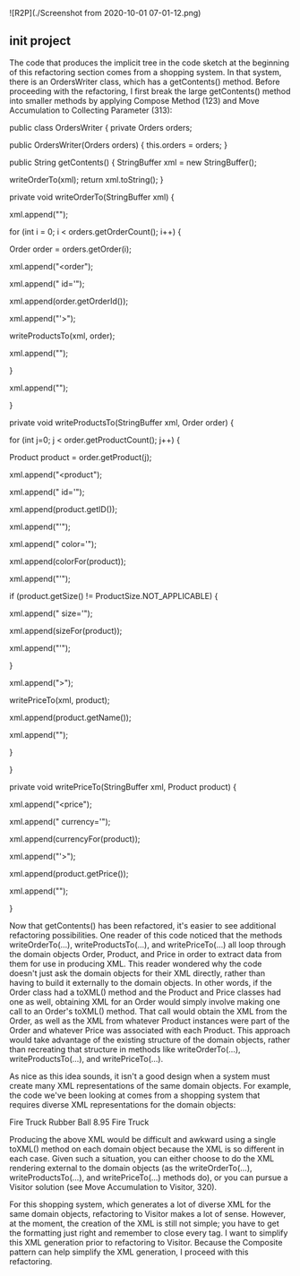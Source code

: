 ![R2P](./Screenshot from 2020-10-01 07-01-12.png)

## init project
The code that produces the implicit tree in the code sketch at the beginning of this refactoring section comes from a shopping system. In that system, there is an OrdersWriter class, which has a getContents() method. Before proceeding with the refactoring, I first break the large getContents() method into smaller methods by applying Compose Method (123) and Move Accumulation to Collecting Parameter (313):

public class OrdersWriter {
  private Orders orders;

  public OrdersWriter(Orders orders) {
    this.orders = orders;
  }

  public String getContents() {
    StringBuffer xml = new StringBuffer();
    
writeOrderTo(xml);
    return xml.toString();
  }

  
private void writeOrderTo(StringBuffer xml) {
    
xml.append("<orders>");
    
for (int i = 0; i < orders.getOrderCount(); i++) {
      
Order order = orders.getOrder(i);
      
xml.append("<order");
      
xml.append(" id='");
      
xml.append(order.getOrderId());
      
xml.append("'>");
      
writeProductsTo(xml, order);
      
xml.append("</order>");
    
}
    
xml.append("</orders>");
  
}

  
private void writeProductsTo(StringBuffer xml, Order order) {
    
for (int j=0; j < order.getProductCount(); j++) {
      
Product product = order.getProduct(j);
      
xml.append("<product");
      
xml.append(" id='");
      
xml.append(product.getID());
      
xml.append("'");
      
xml.append(" color='");
      
xml.append(colorFor(product));
      
xml.append("'");
      
if (product.getSize() != ProductSize.NOT_APPLICABLE) {
        
xml.append(" size='");
        
xml.append(sizeFor(product));
        
xml.append("'");
      
}
      
xml.append(">");
      
writePriceTo(xml, product);
      
xml.append(product.getName());
      
xml.append("</product>");
    
}
  
}

  
private void writePriceTo(StringBuffer xml, Product product) {
    
xml.append("<price");
    
xml.append(" currency='");
    
xml.append(currencyFor(product));
    
xml.append("'>");
    
xml.append(product.getPrice());
    
xml.append("</price>");
  
}


Now that getContents() has been refactored, it's easier to see additional refactoring possibilities. One reader of this code noticed that the methods writeOrderTo(…), writeProductsTo(…), and writePriceTo(…) all loop through the domain objects Order, Product, and Price in order to extract data from them for use in producing XML. This reader wondered why the code doesn't just ask the domain objects for their XML directly, rather than having to build it externally to the domain objects. In other words, if the Order class had a toXML() method and the Product and Price classes had one as well, obtaining XML for an Order would simply involve making one call to an Order's toXML() method. That call would obtain the XML from the Order, as well as the XML from whatever Product instances were part of the Order and whatever Price was associated with each Product. This approach would take advantage of the existing structure of the domain objects, rather than recreating that structure in methods like writeOrderTo(…), writeProductsTo(…), and writePriceTo(…).

As nice as this idea sounds, it isn't a good design when a system must create many XML representations of the same domain objects. For example, the code we've been looking at comes from a shopping system that requires diverse XML representations for the domain objects:

   <order id='987' totalPrice='14.00'>
     <product id='f1234' price='9.00' quantity='1'>
       Fire Truck
     </product>
     <product id='f4321' price='5.00' quantity='1'>
       Rubber Ball
     </product>
   </order>

   <orderHistory>
     <order date='20041120' totalPrice='14.00'>
       <product id='f1234'>
       <product id='f4321'>
     </order>
   </orderHistory>

   <order id='321'>
     <product id='f1234' color='red' size='medium'>
       <price currency='USD'>
         8.95
       </price>
       Fire Truck
     </product>
   </order>

Producing the above XML would be difficult and awkward using a single toXML() method on each domain object because the XML is so different in each case. Given such a situation, you can either choose to do the XML rendering external to the domain objects (as the writeOrderTo(…), writeProductsTo(…), and writePriceTo(…) methods do), or you can pursue a Visitor solution (see Move Accumulation to Visitor, 320).

For this shopping system, which generates a lot of diverse XML for the same domain objects, refactoring to Visitor makes a lot of sense. However, at the moment, the creation of the XML is still not simple; you have to get the formatting just right and remember to close every tag. I want to simplify this XML generation prior to refactoring to Visitor. Because the Composite pattern can help simplify the XML generation, I proceed with this refactoring.

